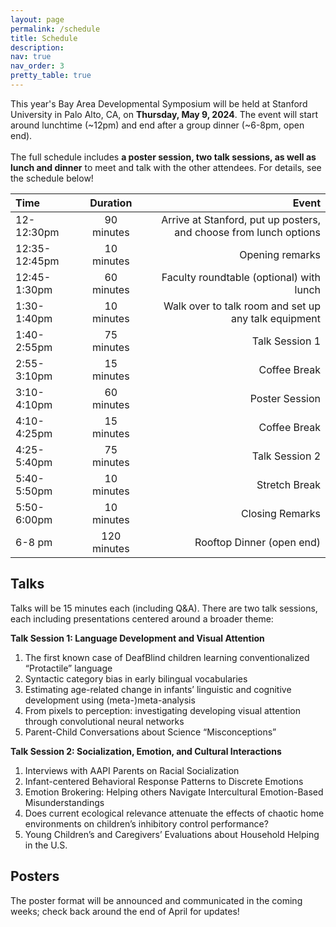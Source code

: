 ```yaml
---
layout: page
permalink: /schedule
title: Schedule
description: 
nav: true
nav_order: 3
pretty_table: true
---
```


This year's Bay Area Developmental Symposium will be held at Stanford University in Palo Alto, CA, on <b>Thursday, May 9, 2024</b>. The event will start around lunchtime (~12pm) and end after a group dinner (~6-8pm, open end).
<br><br>
The full schedule includes <b>a poster session, two talk sessions, as well as lunch and dinner</b> to meet and talk with the other attendees. For details, see the schedule below!

| Time | Duration | Event |
| :----------- | :------------: | ------------: |
| 12-12:30pm       |   90 minutes     |Arrive at Stanford, put up posters, and choose from lunch options|
| 12:35-12:45pm    |   10 minutes     |Opening remarks|
| 12:45-1:30pm     |   60 minutes     |Faculty roundtable (optional) with lunch|
| 1:30-1:40pm      |   10 minutes     |Walk over to talk room and set up any talk equipment |
| 1:40-2:55pm      |   75 minutes     |Talk Session 1|
| 2:55-3:10pm      |   15 minutes     |Coffee Break|
| 3:10-4:10pm      |   60 minutes     |Poster Session|
| 4:10-4:25pm      |   15 minutes     |Coffee Break|
| 4:25-5:40pm      |   75 minutes     |Talk Session 2|
| 5:40-5:50pm      |   10 minutes     |Stretch Break|
| 5:50-6:00pm      |   10 minutes     |Closing Remarks|
| 6-8 pm           |   120 minutes    |Rooftop Dinner (open end)|

<h2>Talks</h2>
Talks will be 15 minutes each (including Q&A). There are two talk sessions, each including presentations centered around a broader theme:

<b>Talk Session 1: Language Development and Visual Attention</b>
<ol>
    <li>The first known case of DeafBlind children learning conventionalized “Protactile” language</li>
    <li>Syntactic category bias in early bilingual vocabularies</li>
    <li>Estimating age-related change in infants’ linguistic and cognitive development using (meta-)meta-analysis</li>
    <li>From pixels to perception: investigating developing visual attention through convolutional neural networks</li>
    <li>Parent-Child Conversations about Science “Misconceptions”</li>
</ol>

<b>Talk Session 2: Socialization, Emotion, and Cultural Interactions</b>
<ol>
    <li>Interviews with AAPI Parents on Racial Socialization</li>
    <li>Infant-centered Behavioral Response Patterns to Discrete Emotions</li>
    <li>Emotion Brokering: Helping others Navigate Intercultural Emotion-Based Misunderstandings</li>
    <li>Does current ecological relevance attenuate the effects of chaotic home environments on children’s inhibitory control performance?</li>
    <li>Young Children’s and Caregivers’ Evaluations about Household Helping in the U.S.</li>
</ol>

<h2>Posters</h2>
The poster format will be announced and communicated in the coming weeks; check back around the end of April for updates!